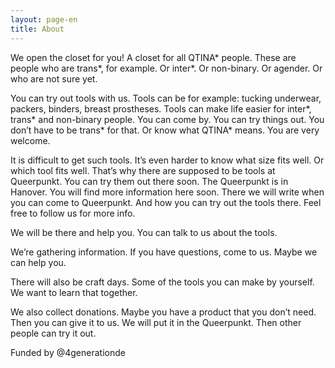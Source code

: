 ```yaml
---
layout: page-en
title: About
---
```


We open the closet for you!
A closet for all QTINA\* people. These are people who are trans\*, for example. Or inter\*. Or non-binary. Or agender. Or who are not sure yet.

You can try out tools with us. Tools can be for example: tucking underwear, packers, binders, breast prostheses.
Tools can make life easier for inter\*, trans\* and non-binary people.
You can come by. You can try things out. You don’t have to be trans\* for that. Or know what QTINA\* means. You are very welcome.

It is difficult to get such tools. It’s even harder to know what size fits well. Or which tool fits well.
That’s why there are supposed to be tools at Queerpunkt. You can try them out there soon.
The Queerpunkt is in Hanover.
You will find more information here soon. There we will write when you can come to Queerpunkt. And how you can try out the tools there. Feel free to follow us for more info.

We will be there and help you. You can talk to us about the tools.

We’re gathering information. If you have questions, come to us. Maybe we can help you.

There will also be craft days. Some of the tools you can make by yourself. We want to learn that together.

We also collect donations. Maybe you have a product that you don’t need. Then you can give it to us. We will put it in the Queerpunkt. Then other people can try it out.

Funded by @4generationde
